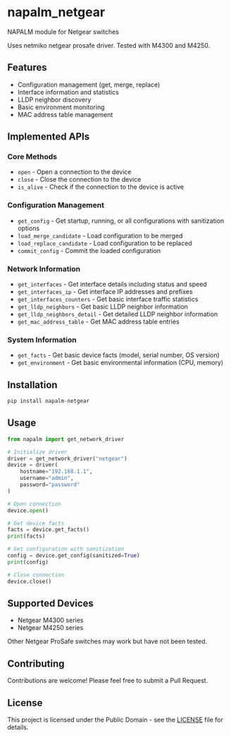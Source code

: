 # napalm_netgear
NAPALM module for Netgear switches

Uses netmiko netgear prosafe driver. Tested with M4300 and M4250.

## Features
- Configuration management (get, merge, replace)
- Interface information and statistics
- LLDP neighbor discovery
- Basic environment monitoring
- MAC address table management

## Implemented APIs

### Core Methods
- `open` - Open a connection to the device
- `close` - Close the connection to the device
- `is_alive` - Check if the connection to the device is active

### Configuration Management
- `get_config` - Get startup, running, or all configurations with sanitization options
- `load_merge_candidate` - Load configuration to be merged
- `load_replace_candidate` - Load configuration to be replaced
- `commit_config` - Commit the loaded configuration

### Network Information
- `get_interfaces` - Get interface details including status and speed
- `get_interfaces_ip` - Get interface IP addresses and prefixes
- `get_interfaces_counters` - Get basic interface traffic statistics
- `get_lldp_neighbors` - Get basic LLDP neighbor information
- `get_lldp_neighbors_detail` - Get detailed LLDP neighbor information
- `get_mac_address_table` - Get MAC address table entries

### System Information
- `get_facts` - Get basic device facts (model, serial number, OS version)
- `get_environment` - Get basic environmental information (CPU, memory)

## Installation

```bash
pip install napalm-netgear
```

## Usage

```python
from napalm import get_network_driver

# Initialize driver
driver = get_network_driver("netgear")
device = driver(
    hostname="192.168.1.1",
    username="admin",
    password="password"
)

# Open connection
device.open()

# Get device facts
facts = device.get_facts()
print(facts)

# Get configuration with sanitization
config = device.get_config(sanitized=True)
print(config)

# Close connection
device.close()
```

## Supported Devices

- Netgear M4300 series
- Netgear M4250 series

Other Netgear ProSafe switches may work but have not been tested.

## Contributing

Contributions are welcome! Please feel free to submit a Pull Request.

## License

This project is licensed under the Public Domain - see the [LICENSE](LICENSE) file for details.

